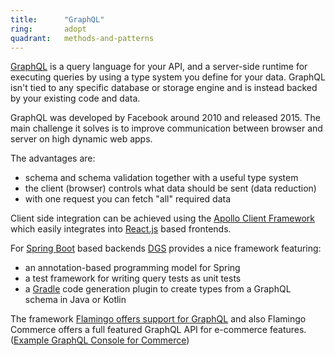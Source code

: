 ```yaml
---
title:      "GraphQL"
ring:       adopt
quadrant:   methods-and-patterns
---
```


[GraphQL](https://graphql.org/) is a query language for your API, and a server-side runtime for executing queries by using a type system you define for your data.
GraphQL isn't tied to any specific database or storage engine and is instead backed by your existing code and data.

GraphQL was developed by Facebook around 2010 and released 2015. 
The main challenge it solves is to improve communication between browser and server on high dynamic web apps.

The advantages are:
* schema and schema validation together with a useful type system
* the client (browser) controls what data should be sent (data reduction)
* with one request you can fetch "all" required data

Client side integration can be achieved using the [Apollo Client Framework](/tools/apollo-client.html) which easily integrates into 
[React.js](/languages-and-frameworks/react.html) based frontends.

For [Spring Boot](https://spring.io/projects/spring-boot/) based backends [DGS](https://netflix.github.io/dgs/) provides a nice framework featuring:

- an annotation-based programming model for Spring
- a test framework for writing query tests as unit tests
- a [Gradle](https://gradle.org/) code generation plugin to create types from a GraphQL schema in Java or Kotlin


The framework [Flamingo offers support for GraphQL](https://docs.flamingo.me/3.%20Flamingo%20Modules/graphql.html) and also Flamingo Commerce offers a full featured GraphQL API for e-commerce features. ([Example GraphQL Console for Commerce](https://demoshop.flamingo.me/en/graphql-console))